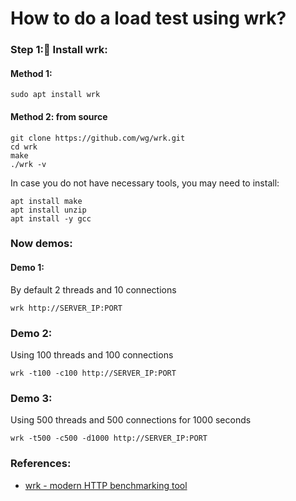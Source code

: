 # How to do a load test using wrk?
### Step 1: ّInstall wrk:
#### Method 1:
```
sudo apt install wrk
```
#### Method 2: from source
```
git clone https://github.com/wg/wrk.git
cd wrk
make
./wrk -v
```
In case you do not have necessary tools, you may need to install:
```
apt install make
apt install unzip
apt install -y gcc
```

### Now demos:
#### Demo 1:
By default 2 threads and 10 connections
```
wrk http://SERVER_IP:PORT
```
### Demo 2:
Using 100 threads and 100 connections
```
wrk -t100 -c100 http://SERVER_IP:PORT
```
### Demo 3:
Using 500 threads and 500 connections for 1000 seconds
```
wrk -t500 -c500 -d1000 http://SERVER_IP:PORT
```

### References:
- [wrk - modern HTTP benchmarking tool](https://www.youtube.com/watch?v=idJIVvSDPrk)
